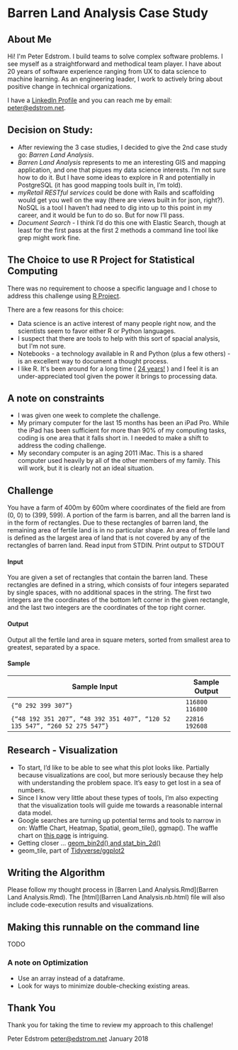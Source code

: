 # Barren Land Analysis Case Study

## About Me

Hi! I'm Peter Edstrom. I build teams to solve complex software problems. I see myself as a straightforward and methodical team player. I have about 20 years of software experience ranging from UX to data science to machine learning. As an engineering leader, I work to actively bring about positive change in technical organizations.

I have a [LinkedIn Profile](https://www.linkedin.com/in/peteredstrom/) and you can reach me by email: [peter@edstrom.net](mailto:peter@edstrom.net). 

## Decision on Study:

* After reviewing the 3 case studies, I decided to give the 2nd case study go: _Barren Land Analysis_.
* _Barren Land Analysis_ represents to me an interesting GIS and mapping application, and one that piques my data science interests. I’m not sure how to do it. But I have some ideas to explore in R and potentially in PostgreSQL (it has good mapping tools built in, I’m told). 
* _myRetail RESTful services_ could be done with Rails and scaffolding would get you well on the way (there are views built in for json, right?). NoSQL is a tool I haven’t had need to dig into up to this point in my career, and it would be fun to do so. But for now I’ll pass. 
* _Document Search_ - I think I’d do this one with Elastic Search, though at least for the first pass at the first 2 methods a command line tool like grep might work fine. 

## The Choice to use R Project for Statistical Computing

There was no requirement to choose a specific language and I chose to address this challenge using [R Project](https://www.r-project.org).

There are a few reasons for this choice: 

* Data science is an active interest of many people right now, and the scientists seem to favor either R or Python languages.
* I suspect that there are tools to help with this sort of spacial analysis, but I'm not sure. 
* Notebooks - a technology available in R and Python (plus a few others) - is an excellent way to document a thought process.
* I like R. It's been around for a long time ( [24 years!](https://en.wikipedia.org/wiki/R_(programming_language)) ) and I feel it is an under-appreciated tool given the power it brings to processing data.

## A note on constraints

* I was given one week to complete the challenge.
* My primary computer for the last 15 months has been an iPad Pro. While the iPad has been sufficient for more than 90% of my computing tasks, coding is one area that it falls short in. I needed to make a shift to address the coding challenge.
* My secondary computer is an aging 2011 iMac. This is a shared computer used heavily by all of the other members of my family. This will work, but it is clearly not an ideal situation.

## Challenge

You have a farm of 400m by 600m where coordinates of the field are from (0, 0) to (399, 599). A portion of the farm is barren, and all the barren land is in the form of rectangles. Due to these rectangles of barren land, the remaining area of fertile land is in no particular shape. An area of fertile land is defined as the largest area of land that is not covered by any of the rectangles of barren land. 
Read input from STDIN. Print output to STDOUT 

#### Input 

You are given a set of rectangles that contain the barren land. These rectangles are defined in a string, which consists of four integers separated by single spaces, with no additional spaces in the string. The first two integers are the coordinates of the bottom left corner in the given rectangle, and the last two integers are the coordinates of the top right corner. 

#### Output 

Output all the fertile land area in square meters, sorted from smallest area to greatest, separated by a space.

#### Sample

Sample Input | Sample Output
--- | ---
`{“0 292 399 307”}` | `116800  116800`
`{“48 192 351 207”, “48 392 351 407”, “120 52 135 547”, “260 52 275 547”}` | `22816 192608 `

## Research - Visualization

* To start, I’d like to be able to see what this plot looks like. Partially because visualizations are cool, but more seriously because they help with understanding the problem space. It’s easy to get lost in a sea of numbers.
* Since I know very little about these types of tools, I’m also expecting that the visualization tools will guide me towards a reasonable internal data model. 
* Google searches are turning up potential terms and tools to narrow in on: Waffle Chart, Heatmap, Spatial, geom_tile(), ggmap(). The waffle chart on [this page](http://r-statistics.co/Top50-Ggplot2-Visualizations-MasterList-R-Code.html) is intriguing. 
* Getting closer ... [geom_bin2d() and stat_bin_2d()](http://ggplot2.tidyverse.org/reference/geom_bin2d.html)
* geom_tile, part of [Tidyverse/ggplot2](http://ggplot2.tidyverse.org/reference/geom_tile.html)

## Writing the Algorithm

Please follow my thought process in [Barren Land Analysis.Rmd](Barren Land Analysis.Rmd). The [html](Barren Land Analysis.nb.html) file will also include code-execution results and visualizations.

## Making this runnable on the command line

TODO

### A note on Optimization

* Use an array instead of a dataframe.
* Look for ways to minimize double-checking existing areas.

## Thank You

Thank you for taking the time to review my approach to this challenge!

Peter Edstrom
[peter@edstrom.net](mailto:peter@edstrom.net)
January 2018